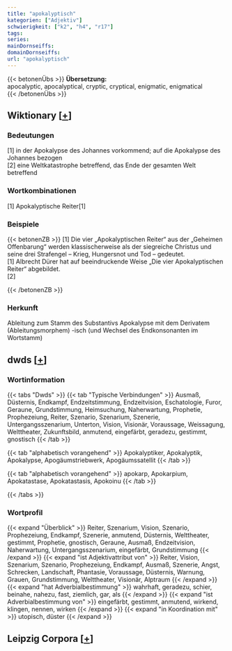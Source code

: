 ```yaml
---
title: "apokalyptisch"
kategorien: ["Adjektiv"]
schwierigkeit: ["k2", "h4", "r17"]
tags:
series:
mainDornseiffs:
domainDornseiffs:
url: "apokalyptisch"
---
```


{{< betonenÜbs >}}
**Übersetzung:**  
apocalyptic, apocalyptical, cryptic, cryptical, enigmatic, enigmatical  
{{< /betonenÜbs >}}

## Wiktionary [[+](https://de.wiktionary.org/wiki/apokalyptisch)]

### Bedeutungen
[1] in der Apokalypse des Johannes vorkommend; auf die Apokalypse des Johannes bezogen  
[2] eine Weltkatastrophe betreffend, das Ende der gesamten Welt betreffend  

### Wortkombinationen
[1] Apokalyptische Reiter[1]  

### Beispiele
{{< betonenZB >}}
[1] Die vier „Apokalyptischen Reiter“ aus der „Geheimen Offenbarung“ werden klassischerweise als der siegreiche Christus und seine drei Strafengel – Krieg, Hungersnot und Tod – gedeutet.  
[1] Albrecht Dürer hat auf beeindruckende Weise „Die vier Apokalyptischen Reiter“ abgebildet.  
[2]  

{{< /betonenZB >}}
### Herkunft
Ableitung zum Stamm des Substantivs Apokalypse mit dem Derivatem (Ableitungsmorphem) -isch (und Wechsel des Endkonsonanten im Wortstamm)  



## dwds [[+](https://www.dwds.de/wb/apokalyptisch)]

### Wortinformation
{{< tabs "Dwds" >}}
{{< tab "Typische Verbindungen" >}}
Ausmaß, Düsternis, Endkampf, Endzeitstimmung, Endzeitvision, Eschatologie, Furor, Geraune, Grundstimmung, Heimsuchung, Naherwartung, Prophetie, Prophezeiung, Reiter, Szenario, Szenarium, Szenerie, Untergangsszenarium, Unterton, Vision, Visionär, Voraussage, Weissagung, Welttheater, Zukunftsbild, anmutend, eingefärbt, geradezu, gestimmt, gnostisch
{{< /tab >}}

{{< tab "alphabetisch vorangehend" >}}
Apokalyptiker, Apokalyptik, Apokalypse, Apogäumstriebwerk, Apogäumssatellit
{{< /tab >}}

{{< tab "alphabetisch vorangehend" >}}
apokarp, Apokarpium, Apokatastase, Apokatastasis, Apokoinu
{{< /tab >}}

{{< /tabs >}}

### Wortprofil
{{< expand "Überblick" >}} Reiter, Szenarium, Vision, Szenario, Prophezeiung, Endkampf, Szenerie, anmutend, Düsternis, Welttheater, gestimmt, Prophetie, gnostisch, Geraune, Ausmaß, Endzeitvision, Naherwartung, Untergangsszenarium, eingefärbt, Grundstimmung {{< /expand >}}
{{< expand "ist Adjektivattribut von" >}} Reiter, Vision, Szenarium, Szenario, Prophezeiung, Endkampf, Ausmaß, Szenerie, Angst, Schrecken, Landschaft, Phantasie, Voraussage, Düsternis, Warnung, Grauen, Grundstimmung, Welttheater, Visionär, Alptraum {{< /expand >}}
{{< expand "hat Adverbialbestimmung" >}} wahrhaft, geradezu, schier, beinahe, nahezu, fast, ziemlich, gar, als {{< /expand >}}
{{< expand "ist Adverbialbestimmung von" >}} eingefärbt, gestimmt, anmutend, wirkend, klingen, nennen, wirken {{< /expand >}}
{{< expand "in Koordination mit" >}} utopisch, düster {{< /expand >}}

## Leipzig Corpora [[+](https://corpora.uni-leipzig.de/en/res?word=apokalyptisch&corpusId=deu_newscrawl-public_2018)]

